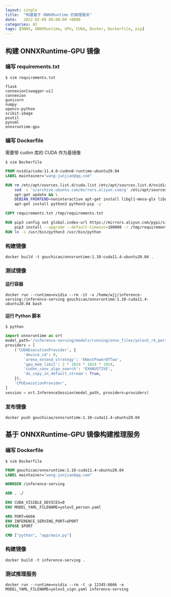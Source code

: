 ```yaml
---
layout: single
title:  "构建基于 ONNXRuntime 的推理服务"
date:   2022-02-09 00:00:00 +0800
categories: AI
tags: [ONNX, ONNXRuntime, GPU, CUDA, Docker, Dockerfile, pip]
---
```


## 构建 ONNXRuntime-GPU 镜像
### 编写 requirements.txt
```shell
$ vim requirements.txt
```
```
flask
connexion[swagger-ui]
connexion
gunicorn
numpy
opencv-python
scikit-image
psutil
pynvml
onnxruntime-gpu
```

### 编写 Dockerfile
需要带 cudnn 库的 CUDA 作为基镜像
```shell
$ vim Dockerfile
```
```dockerfile
FROM nvidia/cuda:11.4.0-cudnn8-runtime-ubuntu20.04
LABEL maintainer="wang-junjian@qq.com"

RUN rm /etc/apt/sources.list.d/cuda.list /etc/apt/sources.list.d/nvidia-ml.list && \
    sed -i 's/archive.ubuntu.com/mirrors.aliyun.com/g' /etc/apt/sources.list && \
    apt-get update && \
    DEBIAN_FRONTEND=noninteractive apt-get install libgl1-mesa-glx libglib2.0-dev -y && \
    apt-get install python3 python3-pip -y

COPY requirements.txt /tmp/requirements.txt

RUN pip3 config set global.index-url https://mirrors.aliyun.com/pypi/simple/ && \
    pip3 install --upgrade --default-timeout=100000 -r /tmp/requirements.txt
RUN ln -s /usr/bin/python3 /usr/bin/python
```

### 构建镜像
```shell
docker build -t gouchicao/onnxruntime:1.10-cuda11.4-ubuntu20.04 .
```

### 测试镜像
#### 运行容器
```shell
docker run --runtime=nvidia --rm -it -v /home/wjj/inference-serving:/inference-serving gouchicao/onnxruntime:1.10-cuda11.4-ubuntu20.04 bash
```

#### 运行 Python 脚本
```shell
$ python
```
```py
import onnxruntime as ort
model_path='/inference-serving/models/running/onnx_files/yolov5_r4_person.onnx'
providers = [
    ('CUDAExecutionProvider', {
        'device_id': 0,
        'arena_extend_strategy': 'kNextPowerOfTwo',
        'gpu_mem_limit': 2 * 1024 * 1024 * 1024,
        'cudnn_conv_algo_search': 'EXHAUSTIVE',
        'do_copy_in_default_stream': True,
    }),
    'CPUExecutionProvider',
]
session = ort.InferenceSession(model_path, providers=providers)
```

### 发布镜像
```shell
docker push gouchicao/onnxruntime:1.10-cuda11.4-ubuntu20.04
```

## 基于 ONNXRuntime-GPU 镜像构建推理服务
### 编写 Dockerfile
```shell
$ vim Dockerfile
```
```dockerfile
FROM gouchicao/onnxruntime:1.10-cuda11.4-ubuntu20.04
LABEL maintainer="wang-junjian@qq.com"

WORKDIR /inference-serving

ADD . ./

ENV CUDA_VISIBLE_DEVICES=0
ENV MODEL_YAML_FILENAME=yolov5_person.yaml

ARG PORT=6666
ENV INFERENCE_SERVING_PORT=$PORT
EXPOSE $PORT

CMD ["python", "app/main.py"]
```

### 构建镜像
```shell
docker build -t inference-serving .
```

### 测试推理服务
```shell
docker run --runtime=nvidia --rm -t -p 12345:6666 -e MODEL_YAML_FILENAME=yolov5_sign.yaml inference-serving
```
